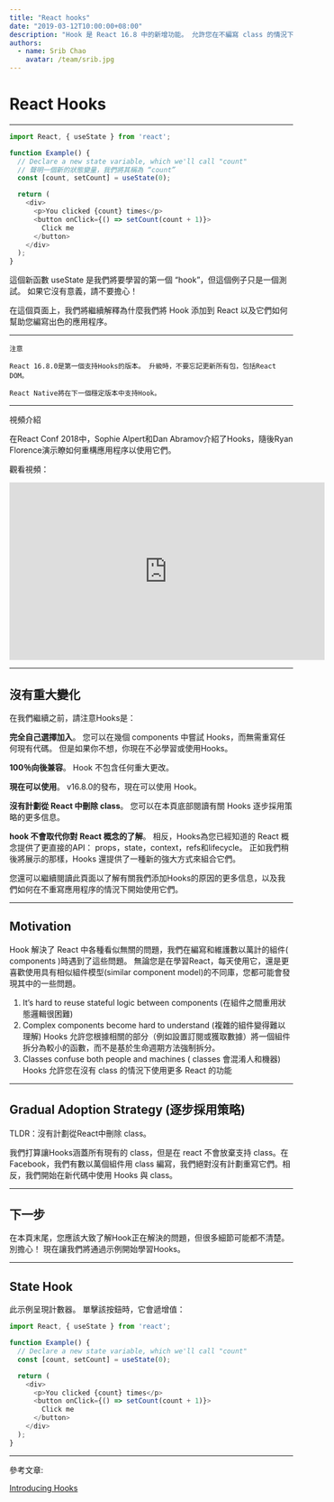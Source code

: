 ```yaml
---
title: "React hooks"
date: "2019-03-12T10:00:00+08:00"
description: "Hook 是 React 16.8 中的新增功能。 允許您在不編寫 class 的情況下使用 state 和其他 React 功能。"
authors:
  - name: Srib Chao
    avatar: /team/srib.jpg
---
```


# React Hooks 

---

```js
import React, { useState } from 'react';

function Example() {
  // Declare a new state variable, which we'll call "count"
  // 聲明一個新的狀態變量，我們將其稱為 “count”
  const [count, setCount] = useState(0);

  return (
    <div>
      <p>You clicked {count} times</p>
      <button onClick={() => setCount(count + 1)}>
        Click me
      </button>
    </div>
  );
}
```

這個新函數 useState 是我們將要學習的第一個 “hook”，但這個例子只是一個測試。 如果它沒有意義，請不要擔心！

在這個頁面上，我們將繼續解釋為什麼我們將 Hook 添加到 React 以及它們如何幫助您編寫出色的應用程序。

---

```
注意

React 16.8.0是第一個支持Hooks的版本。 升級時，不要忘記更新所有包，包括React DOM。 

React Native將在下一個穩定版本中支持Hook。
```

---

視頻介紹

在React Conf 2018中，Sophie Alpert和Dan Abramov介紹了Hooks，隨後Ryan Florence演示瞭如何重構應用程序以使用它們。 

觀看視頻：

<iframe width="560" height="315" src="https://www.youtube.com/embed/dpw9EHDh2bM" frameborder="0" allow="accelerometer; autoplay; encrypted-media; gyroscope; picture-in-picture" allowfullscreen></iframe>

---

## 沒有重大變化

在我們繼續之前，請注意Hooks是：

**完全自己選擇加入**。 您可以在幾個 components 中嘗試 Hooks，而無需重寫任何現有代碼。 但是如果你不想，你現在不必學習或使用Hooks。

**100％向後兼容**。  Hook 不包含任何重大更改。

**現在可以使用**。 v16.8.0的發布，現在可以使用 Hook。

**沒有計劃從 React 中刪除 class**。 您可以在本頁底部閱讀有關 Hooks 逐步採用策略的更多信息。

**hook 不會取代你對 React 概念的了解**。 相反，Hooks為您已經知道的 React 概念提供了更直接的API：
props，state，context，refs和lifecycle。 
正如我們稍後將展示的那樣，Hooks 還提供了一種新的強大方式來組合它們。

您還可以繼續閱讀此頁面以了解有關我們添加Hooks的原因的更多信息，以及我們如何在不重寫應用程序的情況下開始使用它們。

---

## Motivation

Hook 解決了 React 中各種看似無關的問題，我們在編寫和維護數以萬計的組件( components )時遇到了這些問題。 無論您是在學習React，每天使用它，還是更喜歡使用具有相似組件模型(similar component model)的不同庫，您都可能會發現其中的一些問題。

1. It’s hard to reuse stateful logic between components (在組件之間重用狀態邏輯很困難)
2. Complex components become hard to understand (複雜的組件變得難以理解)
Hooks 允許您根據相關的部分（例如設置訂閱或獲取數據）將一個組件拆分為較小的函數，而不是基於生命週期方法強制拆分。
3. Classes confuse both people and machines ( classes 會混淆人和機器)
Hooks 允許您在沒有 class 的情況下使用更多 React 的功能

---

## Gradual Adoption Strategy (逐步採用策略)

TLDR：沒有計劃從React中刪除 class。

我們打算讓Hooks涵蓋所有現有的 class，但是在 react 不會放棄支持 class。在Facebook，我們有數以萬個組件用 class 編寫，我們絕對沒有計劃重寫它們。相反，我們開始在新代碼中使用 Hooks 與 class。

---

## 下一步

在本頁末尾，您應該大致了解Hook正在解決的問題，但很多細節可能都不清楚。 別擔心！ 現在讓我們將通過示例開始學習Hooks。

---

## State Hook

此示例呈現計數器。 單擊該按鈕時，它會遞增值：

```js
import React, { useState } from 'react';

function Example() {
  // Declare a new state variable, which we'll call "count"
  const [count, setCount] = useState(0);

  return (
    <div>
      <p>You clicked {count} times</p>
      <button onClick={() => setCount(count + 1)}>
        Click me
      </button>
    </div>
  );
}
```

---
參考文章:

[Introducing Hooks](https://reactjs.org/docs/hooks-intro.html)